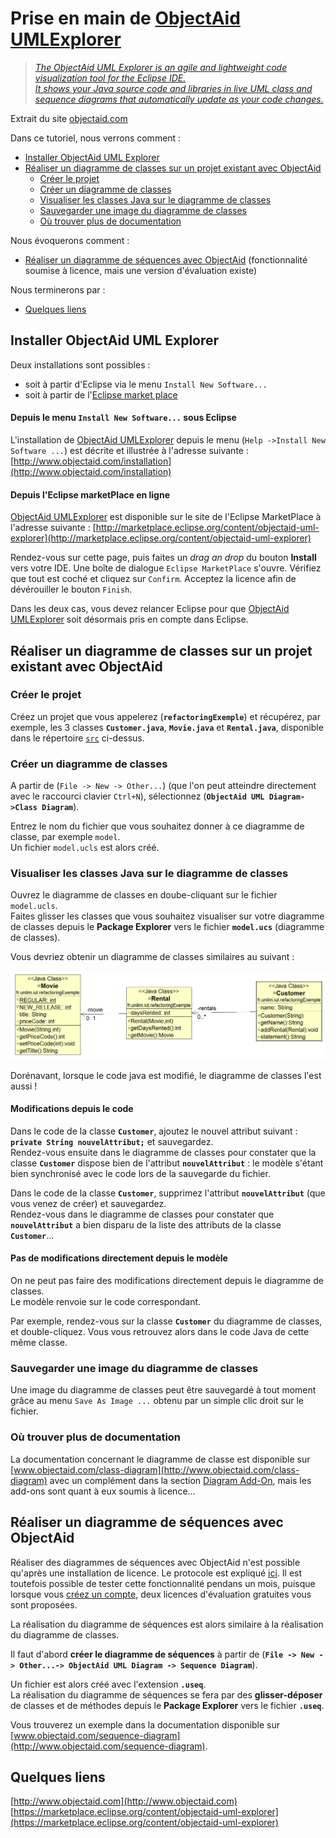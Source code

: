 # Prise en main de [ObjectAid UMLExplorer](http://www.objectaid.com)


> [*The ObjectAid UML Explorer is an agile and lightweight code visualization tool for the Eclipse IDE.  
> It shows your Java source code and libraries in live UML class and sequence diagrams that automatically update as your code changes.*](http://www.objectaid.com/)  
 
Extrait du site [objectaid.com](http://www.objectaid.com/)


Dans ce tutoriel, nous verrons comment :

* [Installer ObjectAid UML Explorer](#installationObjectAid)
* [Réaliser un diagramme de classes sur un projet existant avec ObjectAid](#DiagClasses)
	* [Créer le projet](#creerProjet)
	* [Créer un diagramme de classes](#creerDiagClasses)
	* [Visualiser les classes Java sur le diagramme de classes](#visualiserDiagClasse)
	* [Sauvegarder une image du diagramme de classes](#saveImage)
	* [Où trouver plus de documentation](#documentation)


Nous évoquerons comment :   
  
* [Réaliser un diagramme de séquences avec ObjectAid](#DiagSequences) (fonctionnalité soumise à licence, mais une version d'évaluation existe)

Nous terminerons par :

* [Quelques liens](#liens)

## Installer ObjectAid UML Explorer <a id="installationObjectAid"></a>

Deux installations sont possibles :  
- soit à partir d'Eclipse via le menu `Install New Software...`  
- soit à partir de l'[Eclipse market place](https://marketplace.eclipse.org)


#### Depuis le menu `Install New Software...` sous Eclipse

L'installation de [ObjectAid UMLExplorer](http://www.objectaid.com) depuis le menu (`Help ->Install New Software ...`) est décrite et illustrée à l'adresse suivante : [http://www.objectaid.com/installation](http://www.objectaid.com/installation)

#### Depuis l'Eclipse marketPlace en ligne 

[ObjectAid UMLExplorer](http://www.objectaid.com) est disponible sur le site de l'Eclipse MarketPlace à l'adresse suivante : [http://marketplace.eclipse.org/content/objectaid-uml-explorer](http://marketplace.eclipse.org/content/objectaid-uml-explorer)

Rendez-vous sur cette page, puis faites un *drag an drop* du bouton **Install** vers votre IDE. Une boîte de dialogue `Eclipse MarketPlace` s'ouvre.
Vérifiez que tout est coché et cliquez sur `Confirm`. Acceptez la licence afin de dévérouiller le bouton `Finish`.


Dans les deux cas, vous devez relancer Eclipse pour que [ObjectAid UMLExplorer](http://www.objectaid.com) soit désormais pris en compte dans Eclipse.


## Réaliser un diagramme de classes sur un projet existant avec ObjectAid <a id="DiagClasses"></a>

### Créer le projet <a id="creerProjet"></a>

Créez un projet que vous appelerez (**`refactoringExemple`**) et récupérez, par exemple, les 3 classes **`Customer.java`**, **`Movie.java`** et **`Rental.java`**, disponible dans le répertoire [`src`](src) ci-dessus.


### Créer un diagramme de classes <a id="creerDiagClasses"></a>

A partir de (`File -> New -> Other...`) (que l'on peut atteindre directement avec le raccourci clavier `Ctrl+N`), sélectionnez (**`ObjectAid UML Diagram->Class Diagram`**).

Entrez le nom du fichier que vous souhaitez donner à ce diagramme de classe, par exemple `model`.  
Un fichier `model.ucls` est alors créé.

### Visualiser les classes Java sur le diagramme de classes <a id="visualiserDiagClasses"></a>

Ouvrez le diagramme de classes en doube-cliquant sur le fichier `model.ucls`.  
Faites glisser les classes que vous souhaitez visualiser sur votre diagramme de classes depuis le **Package Explorer** vers le fichier **`model.ucs`** (diagramme de classes).

Vous devriez obtenir un diagramme de classes similaires au suivant :

![Diagramme de classes](images/DiagClasses_Initial.png)

Dorénavant, lorsque le code java est modifié, le diagramme de classes l'est aussi !


#### Modifications depuis le code 

Dans le code de la classe  **`Customer`**, ajoutez le nouvel attribut suivant : **`private String nouvelAttribut;`** et sauvegardez.  
Rendez-vous ensuite dans le diagramme de classes pour constater que la classe **`Customer`** dispose bien de l'attribut **`nouvelAttribut`** : le modèle s'étant bien synchronisé avec le code lors de la sauvegarde du fichier.

Dans le code de la classe  **`Customer`**, supprimez l'attribut **`nouvelAttribut`** (que vous venez de créer) et sauvegardez.  
Rendez-vous dans le diagramme de classes pour constater que **`nouvelAttribut`** a bien disparu de la liste des attributs de la classe **`Customer`**...


#### Pas de modifications directement depuis le modèle

On ne peut pas faire des modifications directement depuis le diagramme de classes.  
Le modèle renvoie sur le code correspondant.

Par exemple, rendez-vous sur la classe  **`Customer`** du diagramme de classes, et double-cliquez.  Vous vous retrouvez alors dans le code Java de cette même classe.


### Sauvegarder une image du diagramme de classes <a id="saveImage"></a>

Une image du diagramme de classes peut être sauvegardé à tout moment grâce au menu `Save As Image ...` obtenu par un simple clic droit sur le fichier.


### Où trouver plus de documentation <a id="documentation"></a>
La documentation concernant le diagramme de classe est disponible sur [www.objectaid.com/class-diagram](http://www.objectaid.com/class-diagram) avec un complément dans la section [Diagram Add-On](http://www.objectaid.com/diagram-add-on), mais les add-ons sont quant à eux soumis à licence...


## Réaliser un diagramme de séquences avec ObjectAid <a id="DiagSequences"></a> 

Réaliser des diagrammes de séquences avec ObjectAid n'est possible qu'après une installation de licence. Le protocole est expliqué [ici](http://www.objectaid.com/install-license). Il est toutefois possible de tester cette fonctionnalité pendans un mois, puisque lorsque vous [créez un compte](https://www.objectaid.com/login), deux licences d'évaluation gratuites vous sont proposées.

La réalisation du diagramme de séquences est alors similaire à la réalisation du diagramme de classes.

Il faut d'abord **créer le diagramme de séquences** à partir de (**`File -> New -> Other...-> ObjectAid UML Diagram -> Sequence Diagram`**).  

Un fichier est alors créé avec l'extension **`.useq`**.  
La réalisation du diagramme de séquences se fera par des **glisser-déposer** de classes et de méthodes depuis le **Package Explorer** vers le fichier **`.useq`**.

Vous trouverez un exemple dans la documentation disponible sur [www.objectaid.com/sequence-diagram](http://www.objectaid.com/sequence-diagram).


## Quelques liens <a id="liens"></a>
[http://www.objectaid.com](http://www.objectaid.com)  
[https://marketplace.eclipse.org/content/objectaid-uml-explorer](https://marketplace.eclipse.org/content/objectaid-uml-explorer)